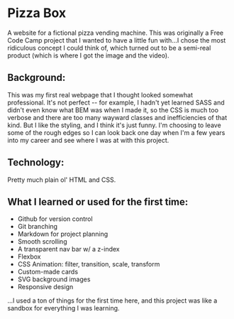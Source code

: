 # Pizza Box

A website for a fictional pizza vending machine. This was originally a Free Code Camp project that I wanted to have a little fun with...I chose the most ridiculous concept I could think of, which turned out to be a semi-real product (which is where I got the image and the video). 

## Background:

This was my first real webpage that I thought looked somewhat professional. It's not perfect -- for example, I hadn't yet learned SASS and didn't even know what BEM was when I made it, so the CSS is much too verbose and there are too many wayward classes and inefficiencies of that kind. But I like the styling, and I think it's just funny. I'm choosing to leave some of the rough edges so I can look back one day when I'm a few years into my career and see where I was at with this project. 

## Technology:

Pretty much plain ol' HTML and CSS. 

## What I learned or used for the first time:

- Github for version control
- Git branching
- Markdown for project planning
- Smooth scrolling
- A transparent nav bar w/ a z-index
- Flexbox
- CSS Animation: filter, transition, scale, transform
- Custom-made cards
- SVG background images
- Responsive design

...I used a ton of things for the first time here, and this project was like a sandbox for everything I was learning.
